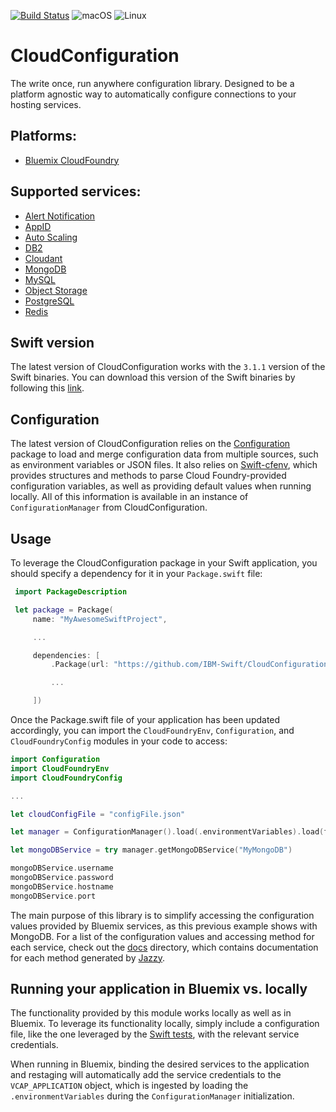 [![Build Status](https://travis-ci.org/IBM-Swift/CloudConfiguration.svg?branch=master)](https://travis-ci.org/IBM-Swift/CloudConfiguration)
![macOS](https://img.shields.io/badge/os-macOS-green.svg?style=flat)
![Linux](https://img.shields.io/badge/os-linux-green.svg?style=flat)

# CloudConfiguration

The write once, run anywhere configuration library. Designed to be a platform agnostic way to automatically configure connections to your hosting services.

## Platforms:

- [Bluemix CloudFoundry](https://console.ng.bluemix.net/catalog/)

## Supported services:

- [Alert Notification](https://console.ng.bluemix.net/catalog/services/ibm-alert-notification/)
- [AppID](https://console.ng.bluemix.net/catalog/services/app-id)
- [Auto Scaling](https://console.ng.bluemix.net/catalog/services/auto-scaling)
- [DB2](https://console.ng.bluemix.net/catalog/services/ibm-db2-on-cloud)
- [Cloudant](https://console.ng.bluemix.net/catalog/services/cloudant-nosql-db)
- [MongoDB](https://console.ng.bluemix.net/docs/services/MongoDB/index.html)
- [MySQL](https://console.ng.bluemix.net/catalog/services/compose-for-mysql/)
- [Object Storage](https://console.ng.bluemix.net/catalog/services/object-storage)
- [PostgreSQL](https://console.ng.bluemix.net/catalog/services/compose-for-postgresql/)
- [Redis](https://console.ng.bluemix.net/catalog/services/redis-cloud)

## Swift version
The latest version of CloudConfiguration works with the `3.1.1` version of the Swift binaries. You can download this version of the Swift binaries by following this [link](https://swift.org/download/#snapshots).

## Configuration
The latest version of CloudConfiguration relies on the [Configuration](https://github.com/IBM-Swift/Configuration) package to load and merge configuration data from multiple sources, such as environment variables or JSON files. It also relies on [Swift-cfenv](https://github.com/IBM-Swift/Swift-cfenv), which provides structures and methods to parse Cloud Foundry-provided configuration variables, as well as providing default values when running locally.  All of this information is available in an instance of `ConfigurationManager` from CloudConfiguration.


## Usage
To leverage the CloudConfiguration package in your Swift application, you should specify a dependency for it in your `Package.swift` file:

```swift
 import PackageDescription

 let package = Package(
     name: "MyAwesomeSwiftProject",

     ...

     dependencies: [
         .Package(url: "https://github.com/IBM-Swift/CloudConfiguration.git", majorVersion: 2),

         ...

     ])
 ```

 Once the Package.swift file of your application has been updated accordingly, you can import the `CloudFoundryEnv`, `Configuration`, and `CloudFoundryConfig` modules in your code to access:

```swift
import Configuration
import CloudFoundryEnv
import CloudFoundryConfig

...

let cloudConfigFile = "configFile.json"

let manager = ConfigurationManager().load(.environmentVariables).load(file: cloudConfigFile)

let mongoDBService = try manager.getMongoDBService("MyMongoDB")

mongoDBService.username
mongoDBService.password
mongoDBService.hostname
mongoDBService.port
```

The main purpose of this library is to simplify accessing the configuration values provided by Bluemix services, as this previous example shows with MongoDB.  For a list of the configuration values and accessing method for each service, check out the [docs](docs/Classes) directory, which contains documentation for each method generated by [Jazzy](https://github.com/Realm/jazzy).

## Running your application in Bluemix vs. locally
The functionality provided by this module works locally as well as in Bluemix.  To leverage its functionality locally, simply include a configuration file, like the one leveraged by the [Swift tests](Tests/CloudFoundryConfigTests/config_example.json), with the relevant service credentials.  

When running in Bluemix, binding the desired services to the application and restaging will automatically add the service credentials to the `VCAP_APPLICATION` object, which is ingested by loading the `.environmentVariables` during the `ConfigurationManager` initialization.
